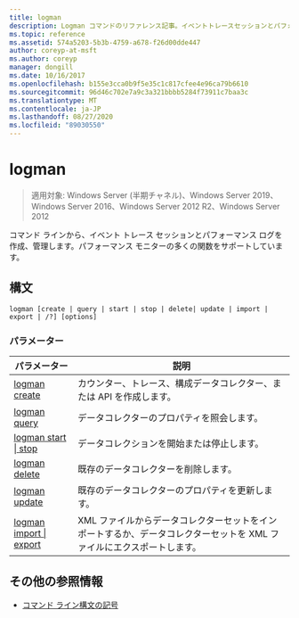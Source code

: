 ```yaml
---
title: logman
description: Logman コマンドのリファレンス記事。イベントトレースセッションとパフォーマンスログを作成して管理し、コマンドラインからのパフォーマンスモニターの多くの機能をサポートします。
ms.topic: reference
ms.assetid: 574a5203-5b3b-4759-a678-f26d00dde447
author: coreyp-at-msft
ms.author: coreyp
manager: dongill
ms.date: 10/16/2017
ms.openlocfilehash: b155e3cca0b9f5e35c1c817cfee4e96ca79b6610
ms.sourcegitcommit: 96d46c702e7a9c3a321bbbb5284f73911c7baa3c
ms.translationtype: MT
ms.contentlocale: ja-JP
ms.lasthandoff: 08/27/2020
ms.locfileid: "89030550"
---
```

# <a name="logman"></a>logman

> 適用対象: Windows Server (半期チャネル)、Windows Server 2019、Windows Server 2016、Windows Server 2012 R2、Windows Server 2012

コマンド ラインから、イベント トレース セッションとパフォーマンス ログを作成、管理します。パフォーマンス モニターの多くの関数をサポートしています。

## <a name="syntax"></a>構文

```
logman [create | query | start | stop | delete| update | import | export | /?] [options]
```

### <a name="parameters"></a>パラメーター

| パラメーター | 説明 |
| --------- | ----------- |
| [logman create](logman-create.md) | カウンター、トレース、構成データコレクター、または API を作成します。 |
| [logman query](logman-query.md) | データコレクターのプロパティを照会します。 |
| [logman start &#124; stop](logman-start-stop.md) | データコレクションを開始または停止します。 |
| [logman delete](logman-delete.md) | 既存のデータコレクターを削除します。 |
| [logman update](logman-update.md) | 既存のデータコレクターのプロパティを更新します。 |
| [logman import &#124; export](logman-import-export.md) | XML ファイルからデータコレクターセットをインポートするか、データコレクターセットを XML ファイルにエクスポートします。 |

## <a name="additional-references"></a>その他の参照情報

- [コマンド ライン構文の記号](command-line-syntax-key.md)